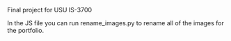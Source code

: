 Final project for USU IS-3700

In the JS file you can run rename_images.py to rename all of the images for the portfolio.  
